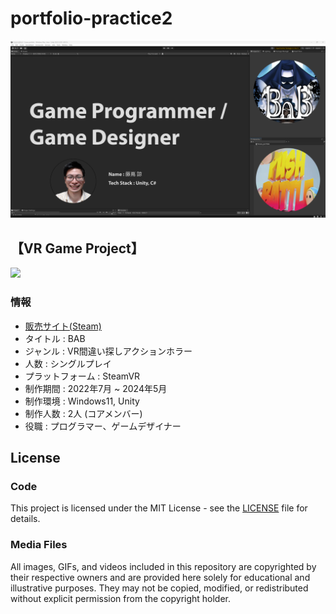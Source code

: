 # portfolio-practice2
<img width = "1000" src="Images/Portfolio_Image_1.png">

## 【VR Game Project】

<img width = "800" src="Images/BAB_Title_Picture.png">

### 情報
* [販売サイト(Steam)](https://store.steampowered.com/app/2919580/BAB/)
* タイトル : BAB
* ジャンル : VR間違い探しアクションホラー
* 人数 : シングルプレイ
* プラットフォーム : SteamVR
* 制作期間 : 2022年7月 ~ 2024年5月
* 制作環境 : Windows11, Unity
* 制作人数 : 2人 (コアメンバー)
* 役職 : プログラマー、ゲームデザイナー 

## License

### Code
This project is licensed under the MIT License - see the [LICENSE](LICENSE) file for details.

### Media Files
All images, GIFs, and videos included in this repository are copyrighted by their respective owners and are provided here solely for educational and illustrative purposes. They may not be copied, modified, or redistributed without explicit permission from the copyright holder.
